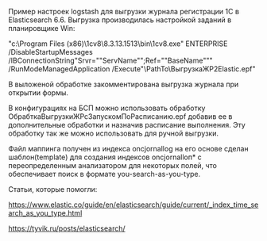 Пример настроек logstash для выгрузки журнала регистрации 1С в Elasticsearch 6.6.
Выгрузка производилась настройкой заданий в планировщике Win:

"c:\Program Files (x86)\1cv8\8.3.13.1513\bin\1cv8.exe" 
      ENTERPRISE 
      /DisableStartupMessages 
      /IBConnectionString"Srvr=""ServName"";Ref=""BaseName""" 
      /RunModeManagedApplication 
      /Execute"\\PathTo\ВыгрузкаЖР2Elastic.epf"

В выложеной обработке закомментирована выгрузка журнала при открытии формы.

В конфигурациях на БСП можно использовать обработку ОбрабткаВыгрузкиЖРсЗапускомПоРасписанию.epf 
добавив ее в дополнительные обработки и назначив расписание выполнения. Эту обработку так же 
можно использовать для ручной выгрузки.

Файл маппинга получен из индекса oncjornallog на его основе сделан шаблон(template) для создания
индексов oncjornalloп* с переопределенным анализатором для некоторых полей, что обеспечивает 
поиск в формате you-search-as-you-type.

Статьи, которые помогли:

https://www.elastic.co/guide/en/elasticsearch/guide/current/_index_time_search_as_you_type.html

https://tyvik.ru/posts/elasticsearch/
